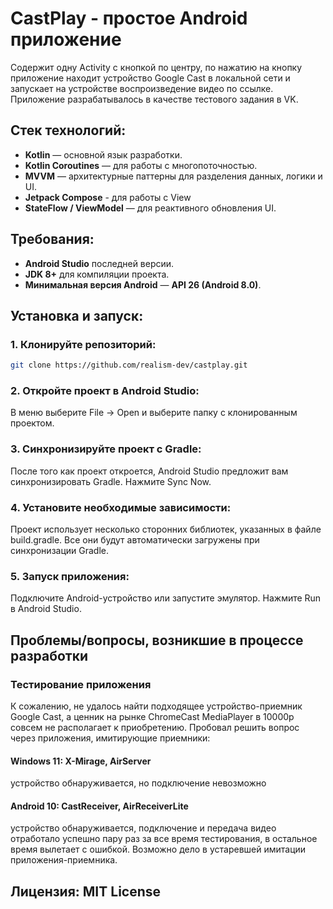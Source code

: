 # CastPlay - простое Android приложение
Содержит одну Activity с кнопкой по центру, по нажатию на кнопку приложение находит устройство Google Cast в локальной сети и запускает на устройстве воспроизведение видео по ссылке.
Приложение разрабатывалось в качестве тестового задания в VK.

## Стек технологий:
- **Kotlin** — основной язык разработки.
- **Kotlin Coroutines** — для работы с многопоточностью.
- **MVVM** — архитектурные паттерны для разделения данных, логики и UI.
- **Jetpack Compose** - для работы с View
- **StateFlow / ViewModel** — для реактивного обновления UI.

## Требования:
- **Android Studio** последней версии.
- **JDK 8+** для компиляции проекта.
- **Минимальная версия Android** — **API 26 (Android 8.0)**.
  
## Установка и запуск:

### 1. Клонируйте репозиторий:
```bash
git clone https://github.com/realism-dev/castplay.git
```

### 2. Откройте проект в Android Studio:
В меню выберите File -> Open и выберите папку с клонированным проектом.

### 3. Синхронизируйте проект с Gradle:
После того как проект откроется, Android Studio предложит вам синхронизировать Gradle. Нажмите Sync Now.

### 4. Установите необходимые зависимости:
Проект использует несколько сторонних библиотек, указанных в файле build.gradle. Все они будут автоматически загружены при синхронизации Gradle.

### 5. Запуск приложения:
Подключите Android-устройство или запустите эмулятор.
Нажмите Run в Android Studio.

## Проблемы/вопросы, возникшие в процессе разработки

### Тестирование приложения
К сожалению, не удалось найти подходящее устройство-приемник Google Cast, а ценник на рынке ChromeCast MediaPlayer в 10000р совсем не располагает к приобретению.
Пробовал решить вопрос через приложения, имитирующие приемники:
#### Windows 11: X-Mirage, AirServer
устройство обнаруживается, но подключение невозможно
#### Android 10: CastReceiver, AirReceiverLite
устройство обнаруживается, подключение и передача видео отработало успешно пару раз за все время тестирования, в остальное время вылетает с ошибкой. 
Возможно дело в устаревшей имитации приложения-приемника.

## Лицензия: MIT License
